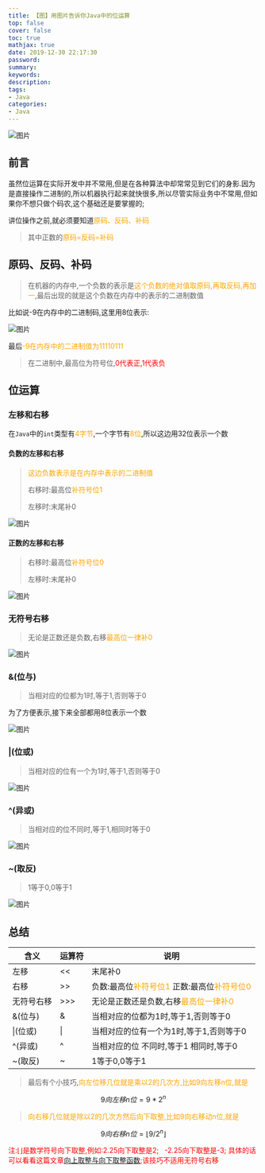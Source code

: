 ```yaml
---
title: 【图】用图片告诉你Java中的位运算
top: false
cover: false
toc: true
mathjax: true
date: 2019-12-30 22:17:30
password:
summary:
keywords:
description:
tags:
- Java
categories:
- Java
---
```


![图片](http://cdn.mjava.top/20191230221924.jpg)

## 前言

​        虽然位运算在实际开发中并不常用,但是在各种算法中却常常见到它们的身影.因为是直接操作二进制的,所以机器执行起来就快很多,所以尽管实际业务中不常用,但如果你不想只做个码农,这个基础还是要掌握的;

讲位操作之前,就必须要知道<font color=orange>原码、反码、补码</font>

> 其中正数的<font color=orange>原码=反码=补码</font>

## 原码、反码、补码

> 在机器的内存中,一个负数的表示是<font color=orange>这个负数的绝对值取原码,再取反码,再加一</font>,最后出现的就是这个负数在内存中的表示的二进制数值

比如说-9在内存中的二进制码,这里用8位表示:

![图片](http://cdn.mjava.top/20191230212102.png)

最后<font color=orange>-9在内存中的二进制值为11110111</font>

> 在二进制中,最高位为符号位,<font color=red>0代表正,1代表负</font>

## 位运算

### 左移和右移

在`Java`中的`int`类型有<font color=orange>4字节</font>,一个字节有<font color=orange>8位</font>,所以这边用32位表示一个数

#### 负数的左移和右移

> <font color=orange>这边负数表示是在内存中表示的二进制值</font>
>
> 右移时:最高位<font color=orange>补符号位1</font>
>
> 左移时:末尾补0

![图片](http://cdn.mjava.top/20191230212836.png)

#### 正数的左移和右移

> 右移时:最高位<font color=orange>补符号位0</font>
>
> 左移时:末尾补0

![图片](http://cdn.mjava.top/20191230212951.png)

### 无符号右移

>无论是正数还是负数,右移<font color=orange>最高位一律补0</font>

![图片](http://cdn.mjava.top/20191230213359.png)

### &(位与)

> 当相对应的位都为1时,等于1,否则等于0

为了方便表示,接下来全部都用8位表示一个数

![图片](http://cdn.mjava.top/20191230215214.png)

### |(位或)

> 当相对应的位有一个为1时,等于1,否则等于0

![图片](http://cdn.mjava.top/20191230215609.png)

### ^(异或)

> 当相对应的位不同时,等于1,相同时等于0

![图片](http://cdn.mjava.top/20191230220948.png)

### ~(取反)

> 1等于0,0等于1

![图片](http://cdn.mjava.top/20191230220449.png)

## 总结

| 含义       | 运算符 | 说明                                                         |
| ---------- | ------ | ------------------------------------------------------------ |
| 左移       | <<     | 末尾补0                                                      |
| 右移       | \>>    | 负数:最高位<font color=orange>补符号位1</font>      正数:最高位<font color=orange>补符号位0</font> |
| 无符号右移 | \>>>   | 无论是正数还是负数,右移<font color=orange>最高位一律补0</font> |
| &(位与)    | &      | 当相对应的位都为1时,等于1,否则等于0                          |
| \|(位或)   | \|     | 当相对应的位有一个为1时,等于1,否则等于0                      |
| ^(异或)    | ^      | 当相对应的位 不同时,等于1  相同时,等于0                      |
| ~(取反)    | ~      | 1等于0,0等于1                                                |

> 最后有个小技巧,<font color=orange>向左位移几位就是乘以2的几次方,比如9向左移n位,就是</font>

$$
9向左移n位=9*2^n
$$

> <font color=orange>向右移几位就是除以2的几次方然后向下取整,比如9向右移动n位,就是</font>

$$
9向右移n位=⌊9/2^n⌋
$$

<font color=red>注:⌊⌋是数学符号向下取整,例如:2.25向下取整是2;   -2.25向下取整是-3; 具体的话可以看看这篇文章[向上取整与向下取整函数](https://www.shuxuele.com/sets/function-floor-ceiling.html);该技巧不适用无符号右移</font>

